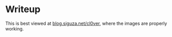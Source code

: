 # Writeup

This is best viewed at [blog.siguza.net/cl0ver](https://blog.siguza.net/cl0ver/), where the images are properly working.
